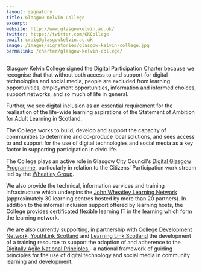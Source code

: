 ```yaml
---
layout: signatory
title: Glasgow Kelvin College
excerpt: 
website: http://www.glasgowkelvin.ac.uk/
twitter: https://twitter.com/GKCollege
email: craig@glasgowkelvin.ac.uk
image: /images/signatories/glasgow-kelvin-college.jpg
permalink: /charter/glasgow-kelvin-college/
---
```

Glasgow Kelvin College signed the Digital Participation Charter because we recognise that that without both access to and support for digital technologies and social media, people are excluded from learning opportunities, employment opportunities, information and informed choices, support networks, and so much of life in general. 

Further, we see digital inclusion as an essential requirement for the realisation of the life-wide learning aspirations of the Statement of Ambition for Adult Learning in Scotland.

The College works to build, develop and support the capacity of communities to determine and co-produce local solutions, and sees access to and support for the use of digital technologies and social media as a key factor in supporting participation in civic life.

The College plays an active role in Glasgow City Council's <a href="http://www.glasgow.gov.uk/11205">Digital Glasgow Programme</a>, particularly in relation to the Citizens' Participation work stream led by the <a
href="http://www.wheatley-group.com/">Wheatley Group</a>.

We also provide the technical, information services and training infrastructure which underpins the <a href="http://www.northeastglasgow.co.uk/learning/JohnWheatleyLearningNetwork.html">John Wheatley Learning Network</a> (approximately 30 learning centres hosted by more than 20 partners). In addition to the informal inclusion support offered by learning hosts, the College provides certificated flexible learning IT in the learning which form the learning network. 

We are also currently supporting, in partnership with <a href="http://www.collegedevelopmentnetwork.ac.uk/news-community-learning/">College Development Network</a>,<a href="http://www.youthlinkscotland.org/"> YouthLink Scotland</a> and <a href="http://www.learninglinkscotland.org.uk/">Learning Link Scotland</a> the development of a training resource to support the adoption of and adherence to the <a href="http://www.digitallyagilecld.org/">Digitally Agile National Principles </a> - a national framework of guiding principles for the use of digital technology and social media in community learning and development. 
